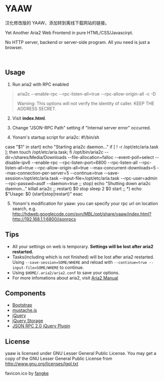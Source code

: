 YAAW
====

汉化修改版的 YAAW，添加转到离线下载网站的链接。

Yet Another Aria2 Web Frontend in pure HTML/CSS/Javascirpt.

No HTTP server, backend or server-side program. All you need is just a browser.

<br />

Usage
-----
1. Run aria2 with RPC enabled
> aria2c --enable-rpc --rpc-listen-all=true --rpc-allow-origin-all -c -D
>
> Warning: This options will not verify the identity of caller. KEEP THE ADDRESS SECRET.

2. Visit **index.html**.

3. Change "JSON-RPC Path" setting if "Internal server error" occurred.

4. Yonsm's startup script for aria2c:
#!/bin/sh

case "$1" in
	start)
		echo "Starting aria2c daemon..."
		if [ ! -r /opt/etc/aria.task ]; then touch /opt/etc/aria.task; fi
		/opt/bin/aria2c --dir=/shares/Media/Downloads --file-allocation=falloc --event-poll=select --disable-ipv6 --enable-rpc --rpc-listen-port=6800 --rpc-listen-all --rpc-listen-all=true --rpc-allow-origin-all=true --max-concurrent-downloads=5 --max-connection-per-server=5 --continue=true --save-session=/opt/etc/aria.task --input-file=/opt/etc/aria.task --rpc-user=admin --rpc-passwd=asdf --daemon=true
		;;
	stop)
		echo "Shutting down aria2c daemon..."
		killall aria2c
		;;
	restart)
		$0 stop
		sleep 2
		$0 start
		;;
	*)
		echo $"Usage: $0 {start|stop|restart}"
esac

5. Yonsm's modification for yaaw: you can specify your rpc url on location search, e.g.
http://hdweb.googlecode.com/svn/MBL/opt/share/yaaw/index.html?http://192.168.1.1:6800/jsonrpcs


Tips
----
* All your settings on web is temporary. **Settings will be lost after aria2 restarted.**
* Tasks(including which is not finished) will be lost after aria2 restarted. Using `--save-session=SOME/WHERE` and reload with `--continue=true --input-file=SOME/WHERE` to continue.
* Using `$HOME/.aria2/aria2.conf` to save your options.
* For more infomations about aria2, visit [Aria2 Manual](http://aria2.sourceforge.net/manual/en/html/)

Components
----------
+ [Bootstrap](http://twitter.github.com/bootstrap/)
+ [mustache.js](https://github.com/janl/mustache.js)
+ [jQuery](http://jquery.com/)
+ [jQuery Storage](http://archive.plugins.jquery.com/project/html5Storage)
+ [JSON RPC 2.0 jQuery Plugin](https://github.com/datagraph/jquery-jsonrpc)

License
-------
yaaw is licensed under GNU Lesser General Public License.
You may get a copy of the GNU Lesser General Public License from http://www.gnu.org/licenses/lgpl.txt

favicon.ico by [fangke](http://fangke.im/)
